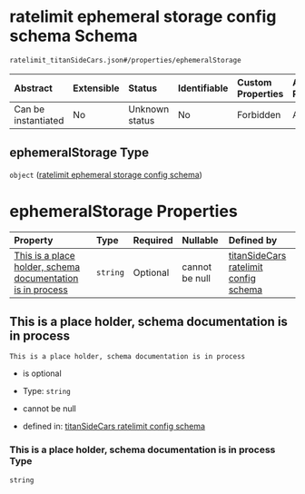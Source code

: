 # ratelimit ephemeral storage config schema Schema

```txt
ratelimit_titanSideCars.json#/properties/ephemeralStorage
```



| Abstract            | Extensible | Status         | Identifiable | Custom Properties | Additional Properties | Access Restrictions | Defined In                                                                                    |
| :------------------ | :--------- | :------------- | :----------- | :---------------- | :-------------------- | :------------------ | :-------------------------------------------------------------------------------------------- |
| Can be instantiated | No         | Unknown status | No           | Forbidden         | Allowed               | none                | [ratelimit\_titanSideCars.json\*](../out/ratelimit_titanSideCars.json "open original schema") |

## ephemeralStorage Type

`object` ([ratelimit ephemeral storage config schema](ratelimit_titansidecars-properties-ratelimit-ephemeral-storage-config-schema.md))

# ephemeralStorage Properties

| Property                                                                                                                 | Type     | Required | Nullable       | Defined by                                                                                                                                                                                                                                                                                                                      |
| :----------------------------------------------------------------------------------------------------------------------- | :------- | :------- | :------------- | :------------------------------------------------------------------------------------------------------------------------------------------------------------------------------------------------------------------------------------------------------------------------------------------------------------------------------ |
| [This is a place holder, schema documentation is in process](#this-is-a-place-holder-schema-documentation-is-in-process) | `string` | Optional | cannot be null | [titanSideCars ratelimit config schema](ratelimit_titansidecars-properties-ratelimit-ephemeral-storage-config-schema-properties-this-is-a-place-holder-schema-documentation-is-in-process.md "ratelimit_titanSideCars.json#/properties/ephemeralStorage/properties/This is a place holder, schema documentation is in process") |

## This is a place holder, schema documentation is in process



`This is a place holder, schema documentation is in process`

* is optional

* Type: `string`

* cannot be null

* defined in: [titanSideCars ratelimit config schema](ratelimit_titansidecars-properties-ratelimit-ephemeral-storage-config-schema-properties-this-is-a-place-holder-schema-documentation-is-in-process.md "ratelimit_titanSideCars.json#/properties/ephemeralStorage/properties/This is a place holder, schema documentation is in process")

### This is a place holder, schema documentation is in process Type

`string`
